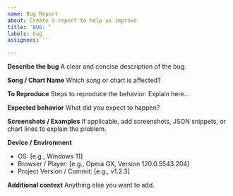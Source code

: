 ```yaml
---
name: Bug Report
about: Create a report to help us improve
title: 'BUG: '
labels: bug
assignees: ''

---
```


**Describe the bug**
A clear and concise description of the bug.

**Song / Chart Name**
Which song or chart is affected?

**To Reproduce**
Steps to reproduce the behavior:
Explain here...

**Expected behavior**
What did you expect to happen?

**Screenshots / Examples**
If applicable, add screenshots, JSON snippets, or chart lines to explain the problem.

**Device / Environment**
- OS: [e.g., Windows 11]
- Browser / Player: [e.g., Opera GX, Version 120.0.5543.204]
- Project Version / Commit: [e.g., v1.2.3]

**Additional context**
Anything else you want to add.
